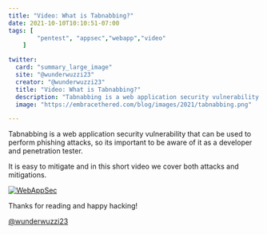 ```yaml
---
title: "Video: What is Tabnabbing?"
date: 2021-10-10T10:10:51-07:00
tags: [
        "pentest", "appsec","webapp","video"
    ]

twitter:
  card: "summary_large_image"
  site: "@wunderwuzzi23"
  creator: "@wunderwuzzi23"
  title: "Video: What is Tabnabbing?"
  description: "Tabnabbing is a web application security vulnerability that can be used to perform phishing attacks, so its important to be aware of it as a developer and penetration tester."
  image: "https://embracethered.com/blog/images/2021/tabnabbing.png"

---
```


Tabnabbing is a web application security vulnerability that can be used to perform phishing attacks, so its important to be aware of it as a developer and penetration tester. 

It is easy to mitigate and in this short video we cover both attacks and mitigations.

[![WebAppSec](/blog/images/2021/tabnabbing.png)](https://www.youtube.com/watch?v=VyaXnBjV-IE)

Thanks for reading and happy hacking!

[@wunderwuzzi23](https://twitter.com/wunderwuzzi23)